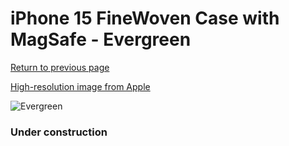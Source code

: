 # iPhone 15 FineWoven Case with MagSafe - Evergreen

[Return to previous page](/iphone_15)

[High-resolution image from Apple](https://store.storeimages.cdn-apple.com/8756/as-images.apple.com/is/MT3J3?wid=4500&hei=4500&fmt=png)

<div style="width: 384px"><img src="/everyphone/MT3J3.png" alt="Evergreen"></div>

### Under construction
